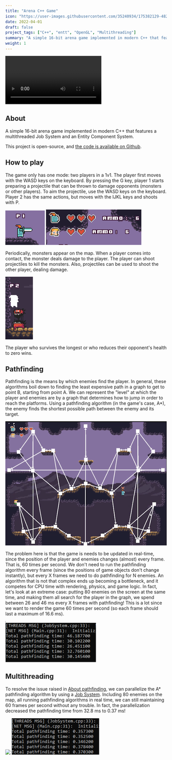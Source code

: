 ```yaml
---
title: "Arena C++ Game"
icon: "https://user-images.githubusercontent.com/35240934/175382129-482ad244-5739-4485-b9e4-959cbe844422.png"
date: 2022-04-01
draft: false
project_tags: ["C++", "entt", "OpenGL", "Multithreading"]
summary: "A simple 16-bit arena game implemented in modern C++ that features a multithreaded Job System and an Entity Component System."
weight: 1
---
```


<div>
<video src="https://user-images.githubusercontent.com/35240934/175192721-d98a1925-aa89-469b-aa42-ffd87ef5b20d.mp4" autoplay="true" loop="true"></video>
</div>

## About

A simple 16-bit arena game implemented in modern C++ that features a multithreaded Job System and an Entity Component System.

This project is open-source, and <a href="https://github.com/PedroMartelleto/ModernCppGame">the code is available on Github</a>.


## How to play

The game only has one mode: two players in a 1v1. The player first moves with the WASD keys on the keyboard. By pressing the G key, player 1 starts preparing a projectile that can be thrown to damage opponents (monsters or other players). To aim the projectile, use the WASD keys on the keyboard. Player 2 has the same actions, but moves with the IJKL keys and shoots with P.

<img src="https://raw.githubusercontent.com/PedroMartelleto/ModernCppGame/master/Res/image11.png" />

<img src="https://raw.githubusercontent.com/PedroMartelleto/ModernCppGame/master/Res/image2.png" />

Periodically, monsters appear on the map. When a player comes into contact, the monster deals damage to the player. The player can shoot projectiles to kill the monsters. Also, projectiles can be used to shoot the other player, dealing damage.

<img src="https://raw.githubusercontent.com/PedroMartelleto/ModernCppGame/master/Res/image10.png" />

The player who survives the longest or who reduces their opponent's health to zero wins.


## Pathfinding

Pathfinding is the means by which enemies find the player. In general, these algorithms boil down to finding the least expensive path in a graph to get to point B, starting from point A. We can represent the "level" at which the player and enemies are by a graph that determines how to jump in order to reach the platforms. Using a pathfinding algorithm (in the game's case, A*), the enemy finds the shortest possible path between the enemy and its target.

<img src="https://raw.githubusercontent.com/PedroMartelleto/ModernCppGame/master/Res/image9.gif" />

The problem here is that the game is needs to be updated in real-time, since the position of the player and enemies changes (almost) every frame. That is, 60 times per second. We don't need to run the pathfinding algorithm every frame (since the positions of game objects don't change instantly), but every X frames we need to do pathfinding for N enemies. An algorithm that is not that complex ends up becoming a bottleneck, and it competes for CPU time with rendering, physics, and game logic. In fact, let's look at an extreme case: putting 80 enemies on the screen at the same time, and making them all search for the player in the graph, we spend between 26 and 46 ms every X frames with pathfinding! This is a lot since we want to render the game 60 times per second (so each frame should last a maximum of 16.6 ms).

<img src="https://raw.githubusercontent.com/PedroMartelleto/ModernCppGame/master/Res/image1.png" />


## Multithreading

To resolve the issue raised in [About pathfinding](#about-pathfinding), we can parallelize the A* pathfinding algorithm by using a [Job System](https://wickedengine.net/2018/11/24/simple-job-system-using-standard-c/). Including 80 enemies on the map, all running pathfinding algorithms in real time, we can still maintaining 60 frames per second without any trouble.
In fact, the parallelization decreased the pathfinding time from 32.8 ms to 0.37 ms!

<img src="https://raw.githubusercontent.com/PedroMartelleto/ModernCppGame/master/Res/image15.gif" />
<img src="https://raw.githubusercontent.com/PedroMartelleto/ModernCppGame/master/Res/image12.png" />